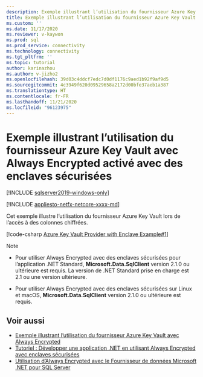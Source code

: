 ```yaml
---
description: Exemple illustrant l’utilisation du fournisseur Azure Key Vault avec Always Encrypted activé avec des enclaves sécurisées
title: Exemple illustrant l’utilisation du fournisseur Azure Key Vault avec Always Encrypted activé avec des enclaves sécurisées | Microsoft Docs
ms.custom: ''
ms.date: 11/17/2020
ms.reviewer: v-kaywon
ms.prod: sql
ms.prod_service: connectivity
ms.technology: connectivity
ms.tgt_pltfrm: ''
ms.topic: tutorial
author: karinazhou
ms.author: v-jizho2
ms.openlocfilehash: 39d03c4ddcf7edc7d0df1176c9aed1b92f9af9d5
ms.sourcegitcommit: 4c3949f620d09529658a2172d00bfe37aeb1a387
ms.translationtype: HT
ms.contentlocale: fr-FR
ms.lasthandoff: 11/21/2020
ms.locfileid: "96123975"
---
```

# <a name="example-demonstrating-use-of-azure-key-vault-provider-with-always-encrypted-enabled-with-secure-enclaves"></a>Exemple illustrant l’utilisation du fournisseur Azure Key Vault avec Always Encrypted activé avec des enclaves sécurisées

[!INCLUDE [sqlserver2019-windows-only](../../../includes/applies-to-version/sqlserver2019-windows-only.md)]

[!INCLUDE [appliesto-netfx-netcore-xxxx-md](../../../includes/appliesto-netfx-netcore-netst-md.md)]

Cet exemple illustre l’utilisation du fournisseur Azure Key Vault lors de l’accès à des colonnes chiffrées.

[!code-csharp [Azure Key Vault Provider with Enclave Example#1](~/../sqlclient/doc/samples/AzureKeyVaultProviderWithEnclaveProviderExample.cs#1)]

> [!NOTE]
> - Pour utiliser Always Encrypted avec des enclaves sécurisées pour l’application .NET Standard, **Microsoft.Data.SqlClient** version 2.1.0 ou ultérieure est requis. La version de .NET Standard prise en charge est 2.1 ou une version ultérieure. 
>
> - Pour utiliser Always Encrypted avec des enclaves sécurisées sur Linux et macOS, **Microsoft.Data.SqlClient** version 2.1.0 ou ultérieure est requis.

## <a name="see-also"></a>Voir aussi

- [Exemple illustrant l’utilisation du fournisseur Azure Key Vault avec Always Encrypted](azure-key-vault-example.md)
- [Tutoriel : Développer une application .NET en utilisant Always Encrypted avec enclaves sécurisées](tutorial-always-encrypted-enclaves-develop-net-apps.md)
- [Utilisation d’Always Encrypted avec le Fournisseur de données Microsoft .NET pour SQL Server](sqlclient-support-always-encrypted.md)
